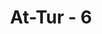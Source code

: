 ---
title: "At-Tur - 6"
no: 6
arabic_no: ٦
ayah: وَالْبَحْرِ الْمَسْجُوْرِۙ 
translation: "demi lautan yang penuh gelombang, "
tafsir: "Dalam ayat ini Allah bersumpah, Demi al-Bahrul-Masjur (laut yang di dalamnya ada api) yakni laut yang tertahan dari banjir karena kalau laut itu dilepaskan, ia akan menenggelamkan semua yang ada di atas bumi sehingga hewan dan tumbuh-tumbuhan semuanya akan habis musnah. Maka rusaklah aturan alam dan tidaklah ada hikmah alam ini dijadikan. Sebagian ulama berpendapat dan menetapkan bahwa lapisan bumi itu seluruhnya seperti semangka, dan kulitnya seperti kulit semangka, itu artinya bahwa perbandingan kulit bumi dan api yang ada di dalam kulitnya itu seperti kulit semangka dengan isinya, yang dimakan itu. Sebab itu sekarang kita sebenarnya berada di atas api yang besar, yakni di atas laut yang dibawahnya penuh dengan api dan laut itu tertutup dengan kulit bumi dari segala penjurunya. Dari waktu ke waktu api itu naik ke atas laut yang tampak pada waktu gempa dan pada waktu gunung berapi meletus; seperti gunung berapi Visofius yang meletus di Italia pada tahun 1909 M yang telah menelan kota Mozaina, dan gempa ini yang telah terjadi di Jepang pada tahun 1952 M yang memusnahkan kota-kotanya sekaligus. Menurut Jumhur bahwa yang dimaksud dalam ayat ini ialah laut bumi. Akan tetapi mereka berbeda pendapat dalam kata \"masjur\" di antara pendapatnya ialah berarti: dinyalakan api di hari Kiamat seperti dalam Al-Qur'an: \n\nDan apabila lautan dijadikan meluap. (al-Infithar/82: 3) \n\nFirman-Nya yang lain: \n\nDan apabila lautan dipanaskan. (at-Takwir/81: 6)"
---